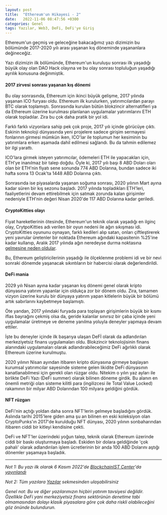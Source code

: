 ```yaml
---
layout: post
title:  "Ethereum'un Hikayesi - 2"
date:   2022-11-06 08:47:56 +0300
categories: Genel
tags: Yazılar, Web3, DeFi, DeFi'ye Giriş
---
```


Ethereum'un geçmiş ve geleceğine bakacağımız yazı dizimizin bu bölümünde 2017-2020 yılı arası yaşanan kış döneminde yaşananlara değineceğiz. 

Yazı dizimizin ilk bölümünde, Ethereum'un kuruluşu sonrası ilk yaşadığı büyük olay olan DAO Hack olayına ve bu olay sonrası topluluğun yaşadığı ayrılık konusuna değinmiştik. 

#### 2017 zirvesi sonrası yaşanan kış dönemi

Bu olay sonrasında, Ethereum için ikinci büyük gelişme, 2017 yılında yaşanan ICO furyası oldu. Ethereum ilk kurulurken, yatırımcılardan parayı BTC olarak toplamıştı. Sonrasında kurulan bütün blokzincir alternatifleri ya da Ethereum üzerine kurulması planlanan uygulamalar yatırımlarını ETH olarak topladılar. Zira bu çok daha pratik bir yol idi. 

Farklı farklı vizyonlara sahip pek çok proje, 2017 yılı içinde görücüye çıktı. Eskinin teknoloji dünyasında yeni projelere sadece girişim sermayesi fonlarının girmesi mümkün iken, ICO'lar ile toplumun her kesiminin bu yatırımlara erken aşamada dahil edilmesi sağlandı. Bu da tahmin edilemez bir ilgi yarattı. 

ICO'lara girmek isteyen yatırımcılar, ödemeleri ETH ile yapacakları için, ETH'ye inanılmaz bir talep doğdu. Öyle ki, 2017 yılı başı 8 ABD Doları oları olan bir ETH'nin fiyatı sene sonunda 774 ABD Dolarına, bundan sadece iki hafta sonra 13 Ocak'ta 1448 ABD Dolarına çıktı. 

Sonrasında ise piyasalarda yaşanan soğuma sonrası, 2020 yılının Mart ayına kadar süren bir kış sezonu başladı. 2017 yılında topladıkları ETH'leri, faaliyetlerini devam ettirebilmek için satmak zorunda kalan girişimler nedeniyle ETH'nin değeri Nisan 2020'de 117 ABD Dolarına kadar geriledi. 

#### CryptoKitties olayı

Fiyat hareketlerinin ötesinde, Ethereum'un teknik olarak yaşadığı en ilginç olay, CrytpoKitties adı verilen bir oyun nedeni ile ağın sıkışması idi. CryptoKitties oyununu oynayan, farklı kedileri alıp satan, onları çiftleştirerek yeni yavrular üretenler bir noktada Ethereum ağındaki kapasitenin %25'ine kadar kullanıp, Aralık 2017 yılında ağın neredeyse durma noktasına [gelmesine neden oldular](https://www.bbc.com/news/technology-42237162). 

Bu, Ethereum geliştiricilerinin yaşadığı ile ölçeklenme problemi idi ve bir nevi sonraki dönemde yaşanacak sıkıntıların bir habercisi olarak değerlendirildi. 

#### DeFi mania

2029 yılı Nisan ayına kadar yaşanan kış dönemi genel olarak kripto dünyasına yatırım yapanlar için oldukça zor bir dönem oldu. Zira, tamamen vizyon üzerine kurulu bir dünyaya yatırım yapan kitlelerin büyük bir bölümü artık sabırlarını kaybetmeye başlamıştı. 

Öte yandan, 2017 yılındaki furyada para toplayan girişimlerin büyük bir kısmı iflas bayrağını çekmiş olsa da, geride kalanlar sınırsız bir çaba içinde yeni uygulamalar üretmeye ve deneme yanılma yoluyla deneyler yapmaya devam ettiler. 

İşte bu deneyler içinde ilk başarıya ulaşan DeFİ olarak da adlandırılan merkeziyetsiz finans uygulamaları oldu. Blokzincir teknolojisinin finans alanındaki uygulamaları olarak adlandırabileceğimiz DeFi ağırlıklı olarak Ethereum üzerine kurulmuştu. 

2020 yılının Nisan ayından itibaren kripto dünyasına girmeye başlayan kurumsal yatırımcılar sayesinde sisteme gelen likidite DeFi dünyasının kanatlanabilmesi için gerekli olan rüzgar oldu. Nitekim o yılın yaz ayları ile birlikte DeFi Yazı (DeFi summer) olarak bilinen döneme girdik. Bu alanın en önemli metriği olan sisteme kilitli para (ingilizcesi ile Total Value Locked) rakamının bir milyar ABD Dolarından 100 milyara geldiğini gördük. 

#### NFT rüzgarı

DeFi'nin açtığı yoldan daha sonra NFT'lerin gelmeye başladığını gördük. Aslında tarihi 2015'lere giden ama şu an bilinen en eski koleksiyon olan CryptoPunks'ın 2017'de kurulduğu NFT dünyası, 2020 yılının sonbaharından itibaren ciddi bir kitleyi kendisine çekti. 

DeFi ve NFT'ler üzerindeki yoğun talep, teknik olarak Ethereum üzerinde ciddi bir baskı oluşturmaya başladı. Eskiden bir dolara geldiğinde 'çok pahalı' olarak adlandırılan işlem ücretlerinin bir anda 100 ABD Dolarını aştığı dönemler yaşamaya başladık. 

---

*Not 1: Bu yazı ilk olarak 6 Kasım 2022'de [BlockchainIST Center](https://medium.com/blockchainist-center)'da [yayınlandı]()*

*Not 2: Tüm yazılara [Yazılar](/articles/) sekmesinden ulaşabilirsiniz*

*Genel not: Bu ve diğer yazılarımızın hiçbiri yatırım tavsiyesi değildir. Özellikle DeFi yani merkeziyetsiz finans sektörünün denetime tabi olmamasından dolayı klasik piyasalara göre çok daha riskli olabileceğini göz önünde bulundurun.* 

